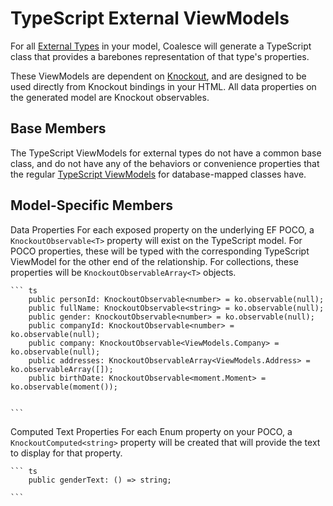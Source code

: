 
# TypeScript External ViewModels

For all [External Types](/modeling/model-types/external-types.md) in your model, Coalesce will generate a TypeScript class that provides a barebones representation of that type's properties.

These ViewModels are dependent on [Knockout](http://knockoutjs.com/), and are designed to be used directly from Knockout bindings in your HTML. All data properties on the generated model are Knockout observables.

## Base Members

The TypeScript ViewModels for external types do not have a common base class, and do not have any of the behaviors or convenience properties that the regular [TypeScript ViewModels](/stacks/ko/client/view-model.md) for database-mapped classes have.


## Model-Specific Members

Data Properties
    For each exposed property on the underlying EF POCO, a `KnockoutObservable<T>` property will exist on the TypeScript model. For POCO properties, these will be typed with the corresponding TypeScript ViewModel for the other end of the relationship. For collections, these properties will be `KnockoutObservableArray<T>` objects.

    ``` ts
        public personId: KnockoutObservable<number> = ko.observable(null);
        public fullName: KnockoutObservable<string> = ko.observable(null);
        public gender: KnockoutObservable<number> = ko.observable(null);
        public companyId: KnockoutObservable<number> = ko.observable(null);
        public company: KnockoutObservable<ViewModels.Company> = ko.observable(null);
        public addresses: KnockoutObservableArray<ViewModels.Address> = ko.observableArray([]);
        public birthDate: KnockoutObservable<moment.Moment> = ko.observable(moment());


    ```

Computed Text Properties
    For each Enum property on your POCO, a `KnockoutComputed<string>` property will be created that will provide the text to display for that property.

    ``` ts
        public genderText: () => string;

    ```

